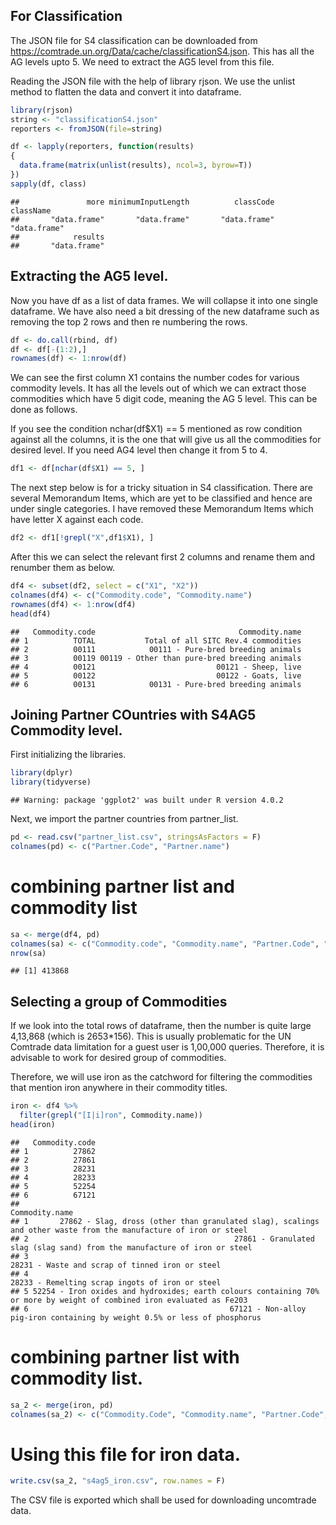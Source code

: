 For Classification
------------------

The JSON file for S4 classification can be downloaded from
<a href="https://comtrade.un.org/Data/cache/classificationS4.json" class="uri">https://comtrade.un.org/Data/cache/classificationS4.json</a>.
This has all the AG levels upto 5. We need to extract the AG5 level from
this file.

Reading the JSON file with the help of library rjson. We use the unlist
method to flatten the data and convert it into dataframe.

``` r
library(rjson)
string <- "classificationS4.json"
reporters <- fromJSON(file=string)

df <- lapply(reporters, function(results)
{
  data.frame(matrix(unlist(results), ncol=3, byrow=T))
})
sapply(df, class)
```

    ##               more minimumInputLength          classCode          className 
    ##       "data.frame"       "data.frame"       "data.frame"       "data.frame" 
    ##            results 
    ##       "data.frame"

Extracting the AG5 level.
-------------------------

Now you have df as a list of data frames. We will collapse it into one
single dataframe. We have also need a bit dressing of the new dataframe
such as removing the top 2 rows and then re numbering the rows.

``` r
df <- do.call(rbind, df)
df <- df[-(1:2),] 
rownames(df) <- 1:nrow(df)
```

We can see the first column X1 contains the number codes for various
commodity levels. It has all the levels out of which we can extract
those commodities which have 5 digit code, meaning the AG 5 level. This
can be done as follows.

If you see the condition nchar(df$X1) == 5 mentioned as row condition
against all the columns, it is the one that will give us all the
commodities for desired level. If you need AG4 level then change it from
5 to 4.

``` r
df1 <- df[nchar(df$X1) == 5, ]
```

The next step below is for a tricky situation in S4 classification.
There are several Memorandum Items, which are yet to be classified and
hence are under single categories. I have removed these Memorandum Items
which have letter X against each code.

``` r
df2 <- df1[!grepl("X",df1$X1), ]
```

After this we can select the relevant first 2 columns and rename them
and renumber them as below.

``` r
df4 <- subset(df2, select = c("X1", "X2"))
colnames(df4) <- c("Commodity.code", "Commodity.name")
rownames(df4) <- 1:nrow(df4)
head(df4)
```

    ##   Commodity.code                                Commodity.name
    ## 1          TOTAL           Total of all SITC Rev.4 commodities
    ## 2          00111            00111 - Pure-bred breeding animals
    ## 3          00119 00119 - Other than pure-bred breeding animals
    ## 4          00121                           00121 - Sheep, live
    ## 5          00122                           00122 - Goats, live
    ## 6          00131            00131 - Pure-bred breeding animals

Joining Partner COuntries with S4AG5 Commodity level.
-----------------------------------------------------

First initializing the libraries.

``` r
library(dplyr)
library(tidyverse)
```

    ## Warning: package 'ggplot2' was built under R version 4.0.2

Next, we import the partner countries from partner\_list.

``` r
pd <- read.csv("partner_list.csv", stringsAsFactors = F)
colnames(pd) <- c("Partner.Code", "Partner.name")
```

combining partner list and commodity list
=========================================

``` r
sa <- merge(df4, pd)
colnames(sa) <- c("Commodity.code", "Commodity.name", "Partner.Code", "Partner.name")
nrow(sa)
```

    ## [1] 413868

Selecting a group of Commodities
--------------------------------

If we look into the total rows of dataframe, then the number is quite
large 4,13,868 (which is 2653\*156). This is usually problematic for the
UN Comtrade data limitation for a guest user is 1,00,000 queries.
Therefore, it is advisable to work for desired group of commodities.

Therefore, we will use iron as the catchword for filtering the
commodities that mention iron anywhere in their commodity titles.

``` r
iron <- df4 %>%
  filter(grepl("[I|i]ron", Commodity.name))
head(iron)
```

    ##   Commodity.code
    ## 1          27862
    ## 2          27861
    ## 3          28231
    ## 4          28233
    ## 5          52254
    ## 6          67121
    ##                                                                                                           Commodity.name
    ## 1       27862 - Slag, dross (other than granulated slag), scalings and other waste from the manufacture of iron or steel
    ## 2                                              27861 - Granulated slag (slag sand) from the manufacture of iron or steel
    ## 3                                                                        28231 - Waste and scrap of tinned iron or steel
    ## 4                                                                        28233 - Remelting scrap ingots of iron or steel
    ## 5 52254 - Iron oxides and hydroxides; earth colours containing 70% or more by weight of combined iron evaluated as Fe203
    ## 6                                             67121 - Non-alloy pig-iron containing by weight 0.5% or less of phosphorus

combining partner list with commodity list.
===========================================

``` r
sa_2 <- merge(iron, pd)
colnames(sa_2) <- c("Commodity.Code", "Commodity.name", "Partner.Code", "Partner.name")
```

Using this file for iron data.
==============================

``` r
write.csv(sa_2, "s4ag5_iron.csv", row.names = F)
```

The CSV file is exported which shall be used for downloading uncomtrade
data.
